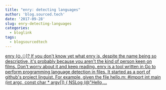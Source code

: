 ```yaml
---
title: "enry: detecting languages"
author: 'blog.sourced.tech'
date: '2017-09-28'
slug: enry-detecting-languages
categories:
  - bloglink
tags:
  - blogsourcedtech
---
```


[enry (⊙.☉)? If you don't know yet what enry is, despite the name being so descriptive, it's probably because you aren't the kind of person keen on films. Don't worry about it and keep reading. enry is a tool written in Go to perform programming language detection in files. It started as a port of github's project linguist. For example, given the file hello.m: #import int main (int argc, const char * argv[]) { NSLog (@"Hello,...<click to read more>](https://blog.sourced.tech//blog.sourced.tech/post/enry/)

